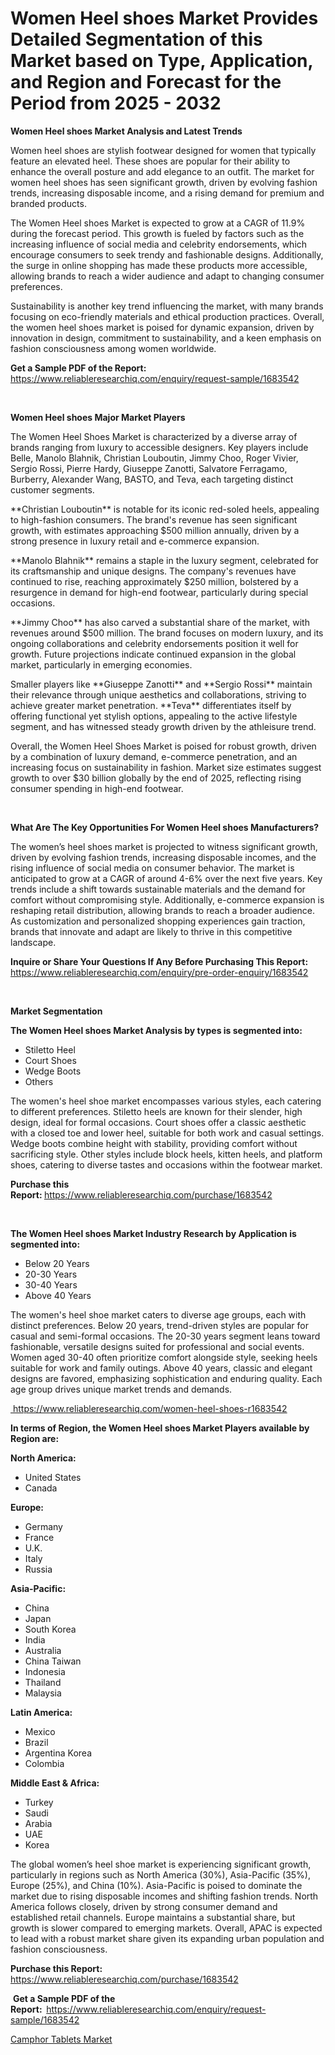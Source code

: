 <p><h1>Women Heel shoes Market Provides Detailed Segmentation of this Market based on Type, Application, and Region and Forecast for the Period from 2025 - 2032</h1></p><p><strong>Women Heel shoes Market Analysis and Latest Trends</strong></p>
<p><p>Women heel shoes are stylish footwear designed for women that typically feature an elevated heel. These shoes are popular for their ability to enhance the overall posture and add elegance to an outfit. The market for women heel shoes has seen significant growth, driven by evolving fashion trends, increasing disposable income, and a rising demand for premium and branded products. </p><p>The Women Heel shoes Market is expected to grow at a CAGR of 11.9% during the forecast period. This growth is fueled by factors such as the increasing influence of social media and celebrity endorsements, which encourage consumers to seek trendy and fashionable designs. Additionally, the surge in online shopping has made these products more accessible, allowing brands to reach a wider audience and adapt to changing consumer preferences. </p><p>Sustainability is another key trend influencing the market, with many brands focusing on eco-friendly materials and ethical production practices. Overall, the women heel shoes market is poised for dynamic expansion, driven by innovation in design, commitment to sustainability, and a keen emphasis on fashion consciousness among women worldwide.</p></p>
<p><strong>Get a Sample PDF of the Report:&nbsp;</strong> <a href="https://www.reliableresearchiq.com/enquiry/request-sample/1683542?utm_campaign=3058&utm_medium=2&utm_source=Github&utm_content=ia&utm_term=04042025&utm_id=women-heel-shoes">https://www.reliableresearchiq.com/enquiry/request-sample/1683542</a></p>
<p>&nbsp;</p>
<p><strong>Women Heel shoes Major Market Players</strong></p>
<p><p>The Women Heel Shoes Market is characterized by a diverse array of brands ranging from luxury to accessible designers. Key players include Belle, Manolo Blahnik, Christian Louboutin, Jimmy Choo, Roger Vivier, Sergio Rossi, Pierre Hardy, Giuseppe Zanotti, Salvatore Ferragamo, Burberry, Alexander Wang, BASTO, and Teva, each targeting distinct customer segments.</p><p>**Christian Louboutin** is notable for its iconic red-soled heels, appealing to high-fashion consumers. The brand's revenue has seen significant growth, with estimates approaching $500 million annually, driven by a strong presence in luxury retail and e-commerce expansion.</p><p>**Manolo Blahnik** remains a staple in the luxury segment, celebrated for its craftsmanship and unique designs. The company's revenues have continued to rise, reaching approximately $250 million, bolstered by a resurgence in demand for high-end footwear, particularly during special occasions.</p><p>**Jimmy Choo** has also carved a substantial share of the market, with revenues around $500 million. The brand focuses on modern luxury, and its ongoing collaborations and celebrity endorsements position it well for growth. Future projections indicate continued expansion in the global market, particularly in emerging economies.</p><p>Smaller players like **Giuseppe Zanotti** and **Sergio Rossi** maintain their relevance through unique aesthetics and collaborations, striving to achieve greater market penetration. **Teva** differentiates itself by offering functional yet stylish options, appealing to the active lifestyle segment, and has witnessed steady growth driven by the athleisure trend.</p><p>Overall, the Women Heel Shoes Market is poised for robust growth, driven by a combination of luxury demand, e-commerce penetration, and an increasing focus on sustainability in fashion. Market size estimates suggest growth to over $30 billion globally by the end of 2025, reflecting rising consumer spending in high-end footwear.</p></p>
<p>&nbsp;</p>
<p><strong>What Are The Key Opportunities For Women Heel shoes Manufacturers?</strong></p>
<p><p>The women’s heel shoes market is projected to witness significant growth, driven by evolving fashion trends, increasing disposable incomes, and the rising influence of social media on consumer behavior. The market is anticipated to grow at a CAGR of around 4-6% over the next five years. Key trends include a shift towards sustainable materials and the demand for comfort without compromising style. Additionally, e-commerce expansion is reshaping retail distribution, allowing brands to reach a broader audience. As customization and personalized shopping experiences gain traction, brands that innovate and adapt are likely to thrive in this competitive landscape.</p></p>
<p><strong>Inquire or Share Your Questions If Any Before Purchasing This Report:</strong> <a href="https://www.reliableresearchiq.com/enquiry/pre-order-enquiry/1683542?utm_campaign=3058&utm_medium=2&utm_source=Github&utm_content=ia&utm_term=04042025&utm_id=women-heel-shoes">https://www.reliableresearchiq.com/enquiry/pre-order-enquiry/1683542</a></p>
<p>&nbsp;</p>
<p><strong>Market Segmentation</strong></p>
<p><strong>The Women Heel shoes Market Analysis by types is segmented into:</strong></p>
<p><ul><li>Stiletto Heel</li><li>Court Shoes</li><li>Wedge Boots</li><li>Others</li></ul></p>
<p><p>The women's heel shoe market encompasses various styles, each catering to different preferences. Stiletto heels are known for their slender, high design, ideal for formal occasions. Court shoes offer a classic aesthetic with a closed toe and lower heel, suitable for both work and casual settings. Wedge boots combine height with stability, providing comfort without sacrificing style. Other styles include block heels, kitten heels, and platform shoes, catering to diverse tastes and occasions within the footwear market.</p></p>
<p><strong>Purchase this Report:&nbsp;</strong><a href="https://www.reliableresearchiq.com/purchase/1683542?utm_campaign=3058&utm_medium=2&utm_source=Github&utm_content=ia&utm_term=04042025&utm_id=women-heel-shoes">https://www.reliableresearchiq.com/purchase/1683542</a></p>
<p>&nbsp;</p>
<p><strong>The Women Heel shoes Market Industry Research by Application is segmented into:</strong></p>
<p><ul><li>Below 20 Years</li><li>20-30 Years</li><li>30-40 Years</li><li>Above 40 Years</li></ul></p>
<p><p>The women's heel shoe market caters to diverse age groups, each with distinct preferences. Below 20 years, trend-driven styles are popular for casual and semi-formal occasions. The 20-30 years segment leans toward fashionable, versatile designs suited for professional and social events. Women aged 30-40 often prioritize comfort alongside style, seeking heels suitable for work and family outings. Above 40 years, classic and elegant designs are favored, emphasizing sophistication and enduring quality. Each age group drives unique market trends and demands.</p></p>
<p><a href="https://www.reliableresearchiq.com/women-heel-shoes-r1683542?utm_campaign=3058&utm_medium=2&utm_source=Github&utm_content=ia&utm_term=04042025&utm_id=women-heel-shoes">&nbsp;https://www.reliableresearchiq.com/women-heel-shoes-r1683542</a></p>
<p><strong>In terms of Region, the Women Heel shoes Market Players available by Region are:</strong></p>
<p>
    <p> <strong> North America: </strong>
        <ul>
            <li>United States</li>
            <li>Canada</li>
        </ul>
        </p> 
    <p> <strong> Europe: </strong>
        <ul>
            <li>Germany</li>
            <li>France</li>
            <li>U.K.</li>
            <li>Italy</li>
            <li>Russia</li>
        </ul>
        </p> 
    <p> <strong> Asia-Pacific: </strong>
        <ul>
            <li>China</li>
            <li>Japan</li>
            <li>South Korea</li>
            <li>India</li>
            <li>Australia</li>
            <li>China Taiwan</li>
            <li>Indonesia</li>
            <li>Thailand</li>
            <li>Malaysia</li>
        </ul>
        </p> 
    <p> <strong> Latin America: </strong>
        <ul>
            <li>Mexico</li>
            <li>Brazil</li>
            <li>Argentina Korea</li>
            <li>Colombia</li>
        </ul>
        </p> 
    <p> <strong> Middle East & Africa: </strong>
        <ul>
            <li>Turkey</li>
            <li>Saudi</li>
            <li>Arabia</li>
            <li>UAE</li>
            <li>Korea</li>
        </ul>
    </p>
    </p>
<p><p>The global women’s heel shoe market is experiencing significant growth, particularly in regions such as North America (30%), Asia-Pacific (35%), Europe (25%), and China (10%). Asia-Pacific is poised to dominate the market due to rising disposable incomes and shifting fashion trends. North America follows closely, driven by strong consumer demand and established retail channels. Europe maintains a substantial share, but growth is slower compared to emerging markets. Overall, APAC is expected to lead with a robust market share given its expanding urban population and fashion consciousness.</p></p>
<p><strong>Purchase this Report: </strong><a href="https://www.reliableresearchiq.com/purchase/1683542?utm_campaign=3058&utm_medium=2&utm_source=Github&utm_content=ia&utm_term=04042025&utm_id=women-heel-shoes">https://www.reliableresearchiq.com/purchase/1683542</a></p>
<p>&nbsp;<strong>Get a Sample PDF of the Report:&nbsp;&nbsp;</strong><a href="https://www.reliableresearchiq.com/enquiry/request-sample/1683542?utm_campaign=3058&utm_medium=2&utm_source=Github&utm_content=ia&utm_term=04042025&utm_id=women-heel-shoes">https://www.reliableresearchiq.com/enquiry/request-sample/1683542</a></p>
<p><strong></strong></p>
<p><p><a href="https://github.com/saklpelzami95/Market-Research-Report-List-1/blob/main/camphor-tablets-market.md?utm_campaign=3058&utm_medium=2&utm_source=Github&utm_content=ia&utm_term=04042025&utm_id=women-heel-shoes">Camphor Tablets Market</a></p></p>